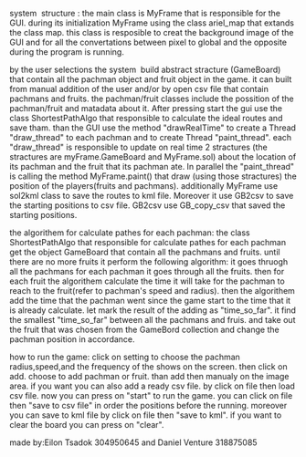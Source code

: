 system  structure : 
the main class is MyFrame that is responsible for the GUI. 
during its initialization MyFrame using the class ariel_map that extands the class map. this class is resposible to creat the background image of the GUI and for all the convertations between pixel to global and the opposite during the program is running.

by the user selections the system  build abstract stracture (GameBoard) that contain all the pachman object and fruit object in the game. it can built from manual addition of the user and/or by open csv file that contain pachmans and fruits.
the pachman/fruit classes include the possition of the pachman/fruit and matadata about it.
After pressing start the gui use the class ShortestPathAlgo that responsible to calculate the ideal routes and save tham. than the GUI use the method "drawRealTime" to create a Thread "draw_thread" to each pachman and to create Thread "paint_thread". each "draw_thread" is responsible to update on real time 2 stractures (the stractures are myFrame.GameBoard and MyFrame.sol) about the location of its pachman and the fruit that its pachman ate. In parallel the "paint_thread" is calling the method MyFrame.paint() that draw (using those stractures) the position of the players(fruits and pachmans). 
additionally MyFrame use sol2kml class to save the routes to kml file. 
Moreover it use GB2csv to save the starting positions to csv file. GB2csv use GB_copy_csv that saved the starting positions.

the algorithem for calculate pathes for each pachman:
the class ShortestPathAlgo that responsible for calculate pathes for each pachman get the object GameBoard that contain all the pachmans and fruits. until there are no more fruits it perform the following algorithm:
it goes thruogh all the pachmans for each pachman it goes through all the fruits. then for each fruit the algorithem calculate the time it will take for the pachman to reach to the fruit(refer to pachman's speed and radius). then the algorithem add the time that the pachman went since the game start to the time that it is already calculate. let mark the result of the adding as "time_so_far".  it find the smallest "time_so_far" between all the pachmans and fruis. and take out the fruit that was chosen from the GameBord collection and change the pachman position in accordance.

how to run the game:
click on setting to choose the pachman radius,speed,and the frequency of the shows on the screen.
then click on add. choose to add pachman or fruit. than add then manualy on the image area.
if you want you can also add a ready csv file. by click on file then load csv file.
now you can press on "start" to run the game.
you can click on file then "save to csv file" in order the positions before the running.
moreover you can save to kml file by click on file then "save to kml".
if you want to clear the board you can press on "clear".

made by:Eilon Tsadok 304950645 and Daniel Venture 318875085 
